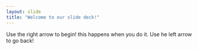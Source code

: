 ```yaml
---
layout: slide
title: "Welcome to our slide deck!"
---
```


Use the right arrow to begin!
this happens when you do it.
Use he left arrow to go back!
